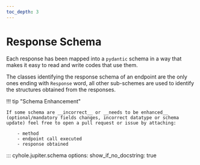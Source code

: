 ```yaml
---
toc_depth: 3
---
```

# Response Schema

Each response has been mapped into a `pydantic` schema in a way that makes it easy to read and write codes that use them.

The classes identifying the response schema of an endpoint are the only ones ending with `Response` word, all other sub-schemes are used to identify the structures obtained from the responses.

!!! tip "Schema Enhancement"

    If some schema are __incorrect__ or __needs to be enhanced__ (optional/mandatory fields changes, incorrect datatype or schema update) feel free to open a pull request or issue by attaching:

        - method
        - endpoint call executed
        - response obtained

::: cyhole.jupiter.schema
    options:
        show_if_no_docstring: true